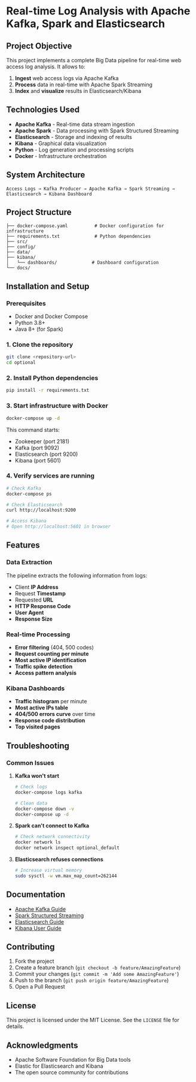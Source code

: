 # Real-time Log Analysis with Apache Kafka, Spark and Elasticsearch

## Project Objective

This project implements a complete Big Data pipeline for real-time web access log analysis. It allows to:

1. **Ingest** web access logs via Apache Kafka
2. **Process** data in real-time with Apache Spark Streaming
3. **Index** and **visualize** results in Elasticsearch/Kibana

## Technologies Used

- **Apache Kafka** - Real-time data stream ingestion
- **Apache Spark** - Data processing with Spark Structured Streaming
- **Elasticsearch** - Storage and indexing of results
- **Kibana** - Graphical data visualization
- **Python** - Log generation and processing scripts
- **Docker** - Infrastructure orchestration

## System Architecture

```
Access Logs → Kafka Producer → Apache Kafka → Spark Streaming → Elasticsearch → Kibana Dashboard
```

## Project Structure

```
├── docker-compose.yaml          # Docker configuration for infrastructure
├── requirements.txt             # Python dependencies
├── src/
├── config/
├── data/
├── kibana/
│   └── dashboards/             # Dashboard configuration
└── docs/
```

## Installation and Setup

### Prerequisites

- Docker and Docker Compose
- Python 3.8+
- Java 8+ (for Spark)

### 1. Clone the repository

```bash
git clone <repository-url>
cd optional
```

### 2. Install Python dependencies

```bash
pip install -r requirements.txt
```

### 3. Start infrastructure with Docker

```bash
docker-compose up -d
```

This command starts:
- Zookeeper (port 2181)
- Kafka (port 9092)
- Elasticsearch (port 9200)
- Kibana (port 5601)

### 4. Verify services are running

```bash
# Check Kafka
docker-compose ps

# Check Elasticsearch
curl http://localhost:9200

# Access Kibana
# Open http://localhost:5601 in browser
```

## Features

### Data Extraction
The pipeline extracts the following information from logs:
- Client **IP Address**
- Request **Timestamp**
- Requested **URL**
- **HTTP Response Code**
- **User Agent**
- **Response Size**

### Real-time Processing
- **Error filtering** (404, 500 codes)
- **Request counting per minute**
- **Most active IP identification**
- **Traffic spike detection**
- **Access pattern analysis**

### Kibana Dashboards
- **Traffic histogram** per minute
- **Most active IPs table**
- **404/500 errors curve** over time
- **Response code distribution**
- **Top visited pages**

## Troubleshooting

### Common Issues

1. **Kafka won't start**
   ```bash
   # Check logs
   docker-compose logs kafka
   
   # Clean data
   docker-compose down -v
   docker-compose up -d
   ```

2. **Spark can't connect to Kafka**
   ```bash
   # Check network connectivity
   docker network ls
   docker network inspect optional_default
   ```

3. **Elasticsearch refuses connections**
   ```bash
   # Increase virtual memory
   sudo sysctl -w vm.max_map_count=262144
   ```

## Documentation

- [Apache Kafka Guide](https://kafka.apache.org/documentation/)
- [Spark Structured Streaming](https://spark.apache.org/docs/latest/structured-streaming-programming-guide.html)
- [Elasticsearch Guide](https://www.elastic.co/guide/en/elasticsearch/reference/current/index.html)
- [Kibana User Guide](https://www.elastic.co/guide/en/kibana/current/index.html)

## Contributing

1. Fork the project
2. Create a feature branch (`git checkout -b feature/AmazingFeature`)
3. Commit your changes (`git commit -m 'Add some AmazingFeature'`)
4. Push to the branch (`git push origin feature/AmazingFeature`)
5. Open a Pull Request

## License

This project is licensed under the MIT License. See the `LICENSE` file for details.

## Acknowledgments

- Apache Software Foundation for Big Data tools
- Elastic for Elasticsearch and Kibana
- The open source community for contributions